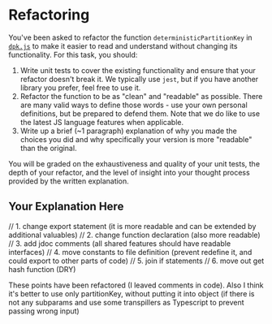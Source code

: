 # Refactoring

You've been asked to refactor the function `deterministicPartitionKey` in [`dpk.js`](dpk.js) to make it easier to read and understand without changing its functionality. For this task, you should:

1. Write unit tests to cover the existing functionality and ensure that your refactor doesn't break it. We typically use `jest`, but if you have another library you prefer, feel free to use it.
2. Refactor the function to be as "clean" and "readable" as possible. There are many valid ways to define those words - use your own personal definitions, but be prepared to defend them. Note that we do like to use the latest JS language features when applicable.
3. Write up a brief (~1 paragraph) explanation of why you made the choices you did and why specifically your version is more "readable" than the original.

You will be graded on the exhaustiveness and quality of your unit tests, the depth of your refactor, and the level of insight into your thought process provided by the written explanation.

## Your Explanation Here
// 1. change export statement (it is more readable and can be extended by additional valuables)
// 2. change function declaration (also more readable)
// 3. add jdoc comments (all shared features should have readable interfaces)
// 4. move constants to file definition (prevent redefine it, and could export to other parts of code)
// 5. join if statements
// 6. move out get hash function (DRY)

These points have been refactored (I leaved comments in code).
Also I think it's better to use only partitionKey, without putting it into object (if there is not any subparams and use some transpillers as Typescript to prevent passing wrong input)

